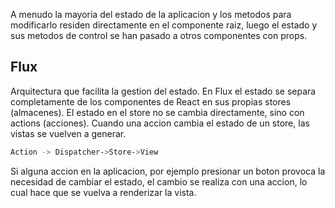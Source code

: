 A menudo la mayoria del estado de la aplicacion y los metodos para modificarlo residen directamente en el componente raiz, luego el estado y sus metodos de control se han pasado a otros componentes con props.

## Flux

Arquitectura que facilita la gestion del estado.
En Flux el estado se separa completamente de los componentes de React en sus propias stores (almacenes).
El estado en el store no se cambia directamente, sino con actions (acciones).
Cuando una accion cambia el estado de un store, las vistas se vuelven a generar.

```sh
Action -> Dispatcher->Store->View
```

Si alguna accion en la aplicacion, por ejemplo presionar un boton provoca la necesidad de cambiar el estado, el cambio se realiza con una accion, lo cual hace que se vuelva a renderizar la vista.
